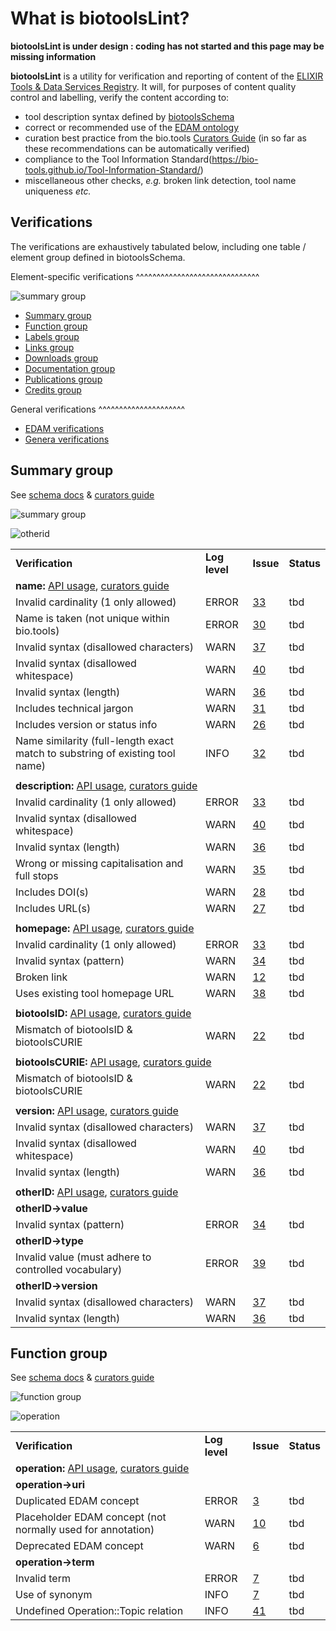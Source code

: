 # What is biotoolsLint?

**biotoolsLint is under design : coding has not started and this page may be missing information**

**biotoolsLint** is a utility for verification and reporting of content of the [ELIXIR Tools & Data Services Registry](https://bio.tools).  It will, for purposes of content quality control and labelling, verify the content according to:
* tool description syntax defined by [biotoolsSchema](https://github.com/bio-tools/biotoolsSchema)
* correct or recommended use of the [EDAM ontology](https://github.com/edamontology/edamontology/)
* curation best practice from the bio.tools [Curators Guide](https://biotools.readthedocs.io/en/latest/curators_guide.html) (in so far as these recommendations can be automatically verified)
* compliance to the Tool Information Standard(https://bio-tools.github.io/Tool-Information-Standard/)
* miscellaneous other checks, *e.g.* broken link detection, tool name uniqueness *etc.* 


Verifications 
-------------

The verifications are exhaustively tabulated below, including one table / element group defined in biotoolsSchema.

Element-specific verifications
^^^^^^^^^^^^^^^^^^^^^^^^^^^^^^

![summary group](images/tool.png)


- [Summary group](https://github.com/bio-tools/biotoolslint#summary-group)
- [Function group](https://github.com/bio-tools/biotoolslint#function-group)
- [Labels group](https://github.com/bio-tools/biotoolslint#labels-group)
- [Links group](https://github.com/bio-tools/biotoolslint#links-group)
- [Downloads group](https://github.com/bio-tools/biotoolslint#downloads-group)
- [Documentation group](https://github.com/bio-tools/biotoolslint#documentation-group)
- [Publications group](https://github.com/bio-tools/biotoolslint#publications-group)
- [Credits group](https://github.com/bio-tools/biotoolslint#credits-group)


General verifications
^^^^^^^^^^^^^^^^^^^^^

- [EDAM verifications](https://github.com/bio-tools/biotoolslint#edam)
- [Genera verifications](https://github.com/bio-tools/biotoolslint#general)



Summary group
-------------
See <a href=https://biotoolsschema.readthedocs.io/en/latest/biotoolsschema_elements.html#summary-group>schema docs</a> & <a href=https://biotools.readthedocs.io/en/latest/curators_guide.html#summary-group>curators guide</a>

![summary group](images/summary.png)

![otherid](images/otherid.png)

<table>
<tr>
    <td><b>Verification</b></td>
    <td><b>Log level</b></td>
    <td><b>Issue</b></td>
    <td><b>Status</b></td>
</tr>


<!--- summary->name --->

<tr><td colspan="4"><b>name:</b> <a href=https://biotools.readthedocs.io/en/latest/api_usage_guide.html#name>API usage</a>, <a href=https://biotools.readthedocs.io/en/latest/curators_guide.html#name-tool>curators guide</a> </td></tr>
<tr>
    <td>Invalid cardinality (1 only allowed)</td>
    <td>ERROR</td>
    <td><a href=https://github.com/bio-tools/biotoolsLint/issues/33>33</a></td>
    <td>tbd</td>
</tr>
<tr>
    <td>Name is taken (not unique within bio.tools)</td>
    <td>ERROR</td>
    <td><a href=https://github.com/bio-tools/biotoolsLint/issues/30>30<a/></td>
    <td>tbd</td>
</tr>
<tr>
    <td>Invalid syntax (disallowed characters)</td>
    <td>WARN</td>
    <td><a href=https://github.com/bio-tools/biotoolsLint/issues/37>37<a/></td>
    <td>tbd</td>
</tr>
<tr>
    <td>Invalid syntax (disallowed whitespace)</td>
    <td>WARN</td>
    <td><a href=https://github.com/bio-tools/biotoolsLint/issues/40>40<a/></td>
    <td>tbd</td>
</tr>
<tr>
    <td>Invalid syntax (length)</td>
    <td>WARN</td>
    <td><a href=https://github.com/bio-tools/biotoolsLint/issues/36>36<a/></td>
    <td>tbd</td>
</tr>
<tr>
    <td>Includes technical jargon</td>
    <td>WARN</td>
    <td><a href=https://github.com/bio-tools/biotoolsLint/issues/31>31<a/></td>
    <td>tbd</td>
</tr>
<tr>
    <td>Includes version or status info</td>
    <td>WARN</td>
    <td><a href=https://github.com/bio-tools/biotoolsLint/issues/26>26<a/></td>
    <td>tbd</td>
</tr>
<tr>
    <td>Name similarity (full-length exact match to substring of existing tool name)</td>
    <td>INFO</td>
    <td><a href=https://github.com/bio-tools/biotoolsLint/issues/32>32<a/></td>
    <td>tbd</td>
</tr>

<!--- summary->description --->

<tr><td colspan="4"></tr>
<tr><td colspan="4"><b>description:</b> <a href=https://biotools.readthedocs.io/en/latest/api_usage_guide.html#description>API usage</a>, <a href=https://biotools.readthedocs.io/en/latest/curators_guide.html#description>curators guide</a> </td></tr>
<tr>
    <td>Invalid cardinality (1 only allowed)</td>
    <td>ERROR</td>
    <td><a href=https://github.com/bio-tools/biotoolsLint/issues/33>33</a></td>
    <td>tbd</td>
</tr>
<tr>
    <td>Invalid syntax (disallowed whitespace)</td>
    <td>WARN</td>
    <td><a href=https://github.com/bio-tools/biotoolsLint/issues/40>40<a/></td>
    <td>tbd</td>
</tr>
<tr>
    <td>Invalid syntax (length)</td>
    <td>WARN</td>
    <td><a href=https://github.com/bio-tools/biotoolsLint/issues/36>36<a/></td>
    <td>tbd</td>
</tr>
<tr>
    <td>Wrong or missing capitalisation and full stops</td>
    <td>WARN</td>
    <td><a href=https://github.com/bio-tools/biotoolsLint/issues/35>35<a/></td>
    <td>tbd</td>
</tr>
<tr>
    <td>Includes DOI(s)</td>
    <td>WARN</td>
    <td><a href=https://github.com/bio-tools/biotoolsLint/issues/28>28<a/></td>
    <td>tbd</td>
</tr>
<tr>
    <td>Includes URL(s)</td>
    <td>WARN</td>
    <td><a href=https://github.com/bio-tools/biotoolsLint/issues/27>27<a/></td>
    <td>tbd</td>
</tr>

<!--- summary->homepage --->

<tr><td colspan="4"></tr>
<tr><td colspan="4"><b>homepage:</b> <a href=https://biotools.readthedocs.io/en/latest/api_usage_guide.html#homepage>API usage</a>, <a href=https://biotools.readthedocs.io/en/latest/curators_guide.html#homepage>curators guide</a> </td></tr>
<tr>
    <td>Invalid cardinality (1 only allowed)</td>
    <td>ERROR</td>
    <td><a href=https://github.com/bio-tools/biotoolsLint/issues/33>33</a></td>
    <td>tbd</td>
</tr>
<tr>
    <td>Invalid syntax (pattern)</td>
    <td>WARN</td>
    <td><a href=https://github.com/bio-tools/biotoolsLint/issues/34>34<a/></td>
    <td>tbd</td>
</tr>
<tr>
    <td>Broken link</td>
    <td>WARN</td>
    <td><a href=https://github.com/bio-tools/biotoolsLint/issues/12>12<a/></td>
    <td>tbd</td>
</tr>
<tr>
    <td>Uses existing tool homepage URL</td>
    <td>WARN</td>
    <td><a href=https://github.com/bio-tools/biotoolsLint/issues/38>38<a/></td>
    <td>tbd</td>
</tr>

<!--- summary->biotoolsID --->

<tr><td colspan="4"></tr>
<tr><td colspan="4"><b>biotoolsID:</b> <a href=https://biotools.readthedocs.io/en/latest/api_usage_guide.html#biotoolsid>API usage</a>, <a href=https://biotools.readthedocs.io/en/latest/curators_guide.html#id105>curators guide</a> </td></tr>

<tr>
    <td>Mismatch of biotoolsID & biotoolsCURIE</td>
    <td>WARN</td>
    <td><a href=https://github.com/bio-tools/biotoolsLint/issues/22>22<a/></td>
    <td>tbd</td>
</tr>

<!--- summary->biotoolsCURIE --->

<tr><td colspan="4"></tr>
<tr><td colspan="4"><b>biotoolsCURIE:</b> <a href=https://biotools.readthedocs.io/en/latest/api_usage_guide.html#biotoolscurie>API usage</a>, <a href=https://biotools.readthedocs.io/en/latest/curators_guide.html#biotoolscurie>curators guide</a> </td></tr>

<tr>
    <td>Mismatch of biotoolsID & biotoolsCURIE</td>
    <td>WARN</td>
    <td><a href=https://github.com/bio-tools/biotoolsLint/issues/22>22<a/></td>
    <td>tbd</td>
</tr>

<!--- summary->version --->

<tr><td colspan="4"></tr>
<tr><td colspan="4"><b>version:</b> <a href=https://biotools.readthedocs.io/en/latest/api_usage_guide.html#version>API usage</a>, <a href=https://biotools.readthedocs.io/en/latest/curators_guide.html#version-tool>curators guide</a> </td></tr>

<tr>
    <td>Invalid syntax (disallowed characters)</td>
    <td>WARN</td>
    <td><a href=https://github.com/bio-tools/biotoolsLint/issues/37>37<a/></td>
    <td>tbd</td>
</tr>
<tr>
    <td>Invalid syntax (disallowed whitespace)</td>
    <td>WARN</td>
    <td><a href=https://github.com/bio-tools/biotoolsLint/issues/40>40<a/></td>
    <td>tbd</td>
</tr>
<tr>
    <td>Invalid syntax (length)</td>
    <td>WARN</td>
    <td><a href=https://github.com/bio-tools/biotoolsLint/issues/36>36<a/></td>
    <td>tbd</td>
</tr>

<!--- summary->otherID --->

<tr><td colspan="4"></tr>
<tr><td colspan="4"><b>otherID:</b> <a href=https://biotools.readthedocs.io/en/latest/api_usage_guide.html#other-ids>API usage</a>, <a href=https://biotools.readthedocs.io/en/latest/curators_guide.html#other-ids>curators guide</a> </td></tr>

<tr><td colspan="4"><b>otherID->value</b>
<tr>
    <td>Invalid syntax (pattern)</td>
    <td>ERROR</td>
    <td><a href=https://github.com/bio-tools/biotoolsLint/issues/34>34<a/></td>
    <td>tbd</td>
</tr>

<tr><td colspan="4"><b>otherID->type</b>
<tr>
    <td>Invalid value (must adhere to controlled vocabulary)</td>
    <td>ERROR</td>
    <td><a href=https://github.com/bio-tools/biotoolsLint/issues/39>39<a/></td>
    <td>tbd</td>
</tr>

<tr><td colspan="4"><b>otherID->version</b>
<tr>
    <td>Invalid syntax (disallowed characters)</td>
    <td>WARN</td>
    <td><a href=https://github.com/bio-tools/biotoolsLint/issues/37>37<a/></td>
    <td>tbd</td>
</tr>
<tr>
    <td>Invalid syntax (length)</td>
    <td>WARN</td>
    <td><a href=https://github.com/bio-tools/biotoolsLint/issues/36>36<a/></td>
    <td>tbd</td>
</tr>
</table>


Function group
--------------
See <a href=https://biotoolsschema.readthedocs.io/en/latest/biotoolsschema_elements.html#function-group>schema docs</a> & <a href=https://biotools.readthedocs.io/en/latest/curators_guide.html#function-group>curators guide</a>

![function group](images/function.png)

![operation](images/operation.png)

<table>
<tr>
    <td><b>Verification</b></td>
    <td><b>Log level</b></td>
    <td><b>Issue</b></td>
    <td><b>Status</b></td>
</tr>


<!--- function->operation --->

<tr><td colspan="4"><b>operation:</b> <a href=https://biotools.readthedocs.io/en/latest/api_usage_guide.html#operation>API usage</a>, <a href=https://biotools.readthedocs.io/en/latest/curators_guide.html#operation>curators guide</a> </td></tr>

<tr><td colspan="4"><b>operation->uri</b></tr>
<tr>
    <td>Duplicated EDAM concept</td>
    <td>ERROR</td>
    <td><a href=https://github.com/bio-tools/biotoolsLint/issues/3>3</a></td>
    <td>tbd</td>
</tr>
<tr>
    <td>Placeholder EDAM concept (not normally used for annotation)</td>
    <td>WARN</td>
    <td><a href=https://github.com/bio-tools/biotoolsLint/issues/10>10</a></td>
    <td>tbd</td>
</tr>
<tr>
    <td>Deprecated EDAM concept</td>
    <td>WARN</td>
    <td><a href=https://github.com/bio-tools/biotoolsLint/issues/6>6</a></td>
    <td>tbd</td>
</tr>
<tr><td colspan="4"><b>operation->term</b></tr>
<tr>
    <td>Invalid term</td>
    <td>ERROR</td>
    <td><a href=https://github.com/bio-tools/biotoolsLint/issues/7>7</a></td>
    <td>tbd</td>
</tr>
<tr>
    <td>Use of synonym</td>
    <td>INFO</td>
    <td><a href=https://github.com/bio-tools/biotoolsLint/issues/7>7</a></td>
    <td>tbd</td>
</tr>
<tr>
    <td>Undefined Operation::Topic relation</td>
    <td>INFO</td>
    <td><a href=https://github.com/bio-tools/biotoolsLint/issues/41>41</a></td>
    <td>tbd</td>
</tr>
</table>